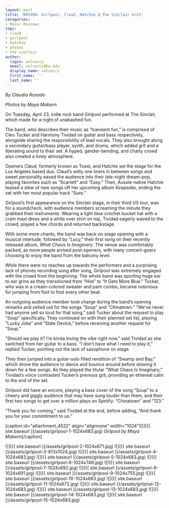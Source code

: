 ```yaml
---
layout: post
title: 'REVIEW: Girlpool, Claud, Hatchie @ The Sinclair 4/23'
categories:
- Music Reviews
tags:
- claud
- girlpool
- hatchie
- photos
- the sinclair
author:
  login: salvucci
  email: salvucci@bu.edu
  display_name: salvucci
  first_name: ''
  last_name: ''
---
```

_By Claudia Rosado_

_Photos by Maya Mabern_

On Tuesday, April 23, indie rock band Girlpool performed at The Sinclair, which made for a night of unabashed fun.

The band, who describes their music as “transient fun,” is comprised of Cleo Tucker and Harmony Tividad on guitar and bass respectively, alongside sharing the responsibility of lead vocals. They also brought along a secondary guitar/bass player, synth, and drums, which added grit and a liberating sound to their set. A hyped, gender-bending, and chatty crowd also created a lively atmosphere.

Openers Claud, formerly known as Toast, and Hatchie set the stage for the Los Angeles based duo. Claud’s witty one liners in between songs and sweet personality eased the audience into their late-night dream-pop, playing favorites such as “Scarlett” and “Easy.” Then, Aussie-native Hatchie teased a slew of new songs off her upcoming album _Keepsake_, ending the set with her most popular track “Sure.”

Girlpool’s first appearance on the Sinclair stage, in their third US tour, was for a soundcheck, with audience members screaming the minute they grabbed their instruments. Wearing a light blue crochet bucket hat with a cram maxi dress and a white over shirt on top, Tividad eagerly waved to the crowd, played a few chords and returned backstage.

With some more chants, the band was back on stage opening with a musical interlude, followed by “Lucy,” their first song on their recently released album, _What Chaos Is Imaginary_. The venue was comfortably packed, as more people arrived post-openers, with many concert-goers choosing to enjoy the band from the balcony level.

While there were no reaches up towards the performers and a surprising lack of phones recording song after song, Girlpool was extremely engaged with the crowd from the beginning. The whole band was sporting huge ear to ear grins as they transitioned from “Hire” to “It Gets More Blue.” Tucker, who was in a cream-colored sweater and pant combo, became notorious for jumping from foot to foot every other beat.

An outgoing audience member took charge during the band’s opening remarks and yelled out for the songs “Soup” and “Chinatown.” “We’ve never had anyone yell so loud for that song,” said Tucker about the request to play “Soup” specifically. They continued on with their planned set list, playing “Lucky Joke” and “Stale Device,” before receiving another request for “Soup.”

“Should we play it? I’m kinda loving the vibe right now,” said Tividad as she switched from her guitar to a bass. “I don’t have what I need to play it,” replied Tucker, pointing out the lack of saxophone on stage.

They then jumped into a guitar-solo filled rendition of “Swamp and Bay,” which drove the audience to dance and bounce around before slowing it down for a few songs. As they played the titular “What Chaos Is Imaginary,” Tividad’s voice contrasted Tucker’s previous grit, providing an ethereal calm to the end of the set.

Girlpool did have an encore, playing a bass cover of the song “Soup” to a cheery and giggly audience that may have sung louder than them, and their first two songs to get over a million plays on Spotify: “Chinatown” and “123.”

“Thank you for coming,” said Tividad at the end, before adding, “And thank you for your commitment to us.”

\[caption id="attachment\_4522" align="alignnone" width="1024"\]![]({{ site.baseurl }}/assets/girlpool-1-1024x683.jpg) _Girlpool by Maya Mabern_\[/caption\]

![]({{ site.baseurl }}/assets/girlpool-2-1024x671.jpg) ![]({{ site.baseurl }}/assets/girlpool-3-813x1024.jpg) ![]({{ site.baseurl }}/assets/girlpool-4-1024x683.jpg) ![]({{ site.baseurl }}/assets/girlpool-5-1024x683.jpg) ![]({{ site.baseurl }}/assets/girlpool-6-1024x748.jpg) ![]({{ site.baseurl }}/assets/girlpool-7-1024x692.jpg) ![]({{ site.baseurl }}/assets/girlpool-8-1024x691.jpg) ![]({{ site.baseurl }}/assets/girlpool-9-1024x755.jpg) ![]({{ site.baseurl }}/assets/girlpool-10-1024x683.jpg) ![]({{ site.baseurl }}/assets/girlpool-11-1024x672.jpg) ![]({{ site.baseurl }}/assets/girlpool-12-1024x683.jpg) ![]({{ site.baseurl }}/assets/girlpool-13-1024x683.jpg) ![]({{ site.baseurl }}/assets/girlpool-14-1024x683.jpg) ![]({{ site.baseurl }}/assets/girlpool-15-1024x683.jpg)